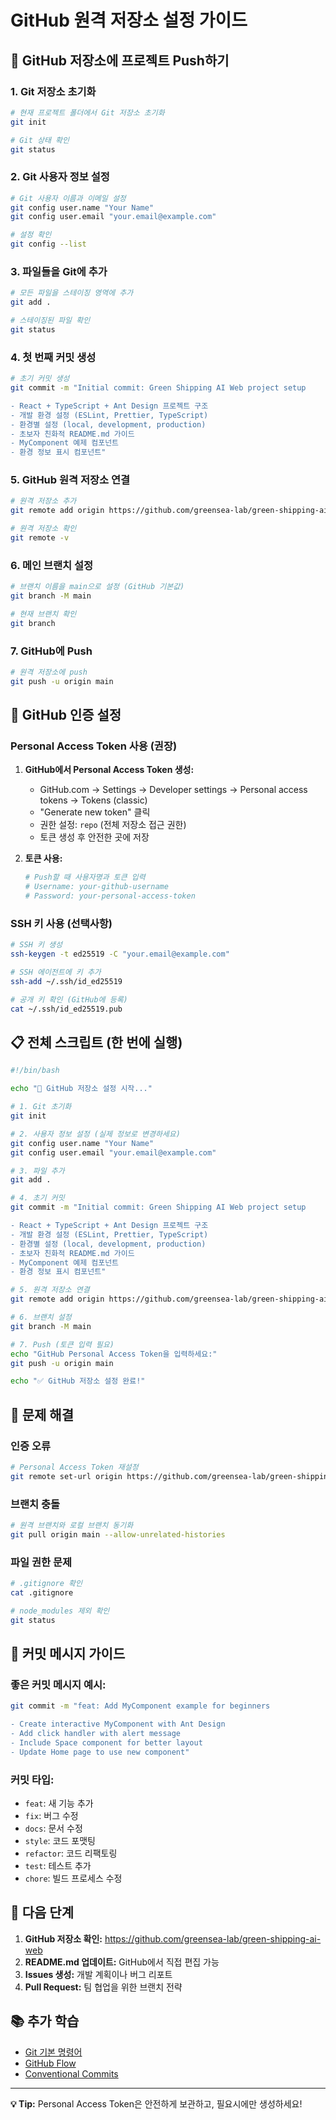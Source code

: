 # GitHub 원격 저장소 설정 가이드

## 🚀 GitHub 저장소에 프로젝트 Push하기

### 1. Git 저장소 초기화

```bash
# 현재 프로젝트 폴더에서 Git 저장소 초기화
git init

# Git 상태 확인
git status
```

### 2. Git 사용자 정보 설정

```bash
# Git 사용자 이름과 이메일 설정
git config user.name "Your Name"
git config user.email "your.email@example.com"

# 설정 확인
git config --list
```

### 3. 파일들을 Git에 추가

```bash
# 모든 파일을 스테이징 영역에 추가
git add .

# 스테이징된 파일 확인
git status
```

### 4. 첫 번째 커밋 생성

```bash
# 초기 커밋 생성
git commit -m "Initial commit: Green Shipping AI Web project setup

- React + TypeScript + Ant Design 프로젝트 구조
- 개발 환경 설정 (ESLint, Prettier, TypeScript)
- 환경별 설정 (local, development, production)
- 초보자 친화적 README.md 가이드
- MyComponent 예제 컴포넌트
- 환경 정보 표시 컴포넌트"
```

### 5. GitHub 원격 저장소 연결

```bash
# 원격 저장소 추가
git remote add origin https://github.com/greensea-lab/green-shipping-ai-web.git

# 원격 저장소 확인
git remote -v
```

### 6. 메인 브랜치 설정

```bash
# 브랜치 이름을 main으로 설정 (GitHub 기본값)
git branch -M main

# 현재 브랜치 확인
git branch
```

### 7. GitHub에 Push

```bash
# 원격 저장소에 push
git push -u origin main
```

## 🔐 GitHub 인증 설정

### Personal Access Token 사용 (권장)

1. **GitHub에서 Personal Access Token 생성:**
   - GitHub.com → Settings → Developer settings → Personal access tokens → Tokens (classic)
   - "Generate new token" 클릭
   - 권한 설정: `repo` (전체 저장소 접근 권한)
   - 토큰 생성 후 안전한 곳에 저장

2. **토큰 사용:**
   ```bash
   # Push할 때 사용자명과 토큰 입력
   # Username: your-github-username
   # Password: your-personal-access-token
   ```

### SSH 키 사용 (선택사항)

```bash
# SSH 키 생성
ssh-keygen -t ed25519 -C "your.email@example.com"

# SSH 에이전트에 키 추가
ssh-add ~/.ssh/id_ed25519

# 공개 키 확인 (GitHub에 등록)
cat ~/.ssh/id_ed25519.pub
```

## 📋 전체 스크립트 (한 번에 실행)

```bash
#!/bin/bash

echo "🚀 GitHub 저장소 설정 시작..."

# 1. Git 초기화
git init

# 2. 사용자 정보 설정 (실제 정보로 변경하세요)
git config user.name "Your Name"
git config user.email "your.email@example.com"

# 3. 파일 추가
git add .

# 4. 초기 커밋
git commit -m "Initial commit: Green Shipping AI Web project setup

- React + TypeScript + Ant Design 프로젝트 구조
- 개발 환경 설정 (ESLint, Prettier, TypeScript)
- 환경별 설정 (local, development, production)
- 초보자 친화적 README.md 가이드
- MyComponent 예제 컴포넌트
- 환경 정보 표시 컴포넌트"

# 5. 원격 저장소 연결
git remote add origin https://github.com/greensea-lab/green-shipping-ai-web.git

# 6. 브랜치 설정
git branch -M main

# 7. Push (토큰 입력 필요)
echo "GitHub Personal Access Token을 입력하세요:"
git push -u origin main

echo "✅ GitHub 저장소 설정 완료!"
```

## 🔧 문제 해결

### 인증 오류

```bash
# Personal Access Token 재설정
git remote set-url origin https://github.com/greensea-lab/green-shipping-ai-web.git
```

### 브랜치 충돌

```bash
# 원격 브랜치와 로컬 브랜치 동기화
git pull origin main --allow-unrelated-histories
```

### 파일 권한 문제

```bash
# .gitignore 확인
cat .gitignore

# node_modules 제외 확인
git status
```

## 📝 커밋 메시지 가이드

### 좋은 커밋 메시지 예시:

```bash
git commit -m "feat: Add MyComponent example for beginners

- Create interactive MyComponent with Ant Design
- Add click handler with alert message
- Include Space component for better layout
- Update Home page to use new component"
```

### 커밋 타입:

- `feat`: 새 기능 추가
- `fix`: 버그 수정
- `docs`: 문서 수정
- `style`: 코드 포맷팅
- `refactor`: 코드 리팩토링
- `test`: 테스트 추가
- `chore`: 빌드 프로세스 수정

## 🎯 다음 단계

1. **GitHub 저장소 확인:** https://github.com/greensea-lab/green-shipping-ai-web
2. **README.md 업데이트:** GitHub에서 직접 편집 가능
3. **Issues 생성:** 개발 계획이나 버그 리포트
4. **Pull Request:** 팀 협업을 위한 브랜치 전략

## 📚 추가 학습

- [Git 기본 명령어](https://git-scm.com/book/ko/v2)
- [GitHub Flow](https://guides.github.com/introduction/flow/)
- [Conventional Commits](https://www.conventionalcommits.org/)

---

**💡 Tip:** Personal Access Token은 안전하게 보관하고, 필요시에만 생성하세요!
